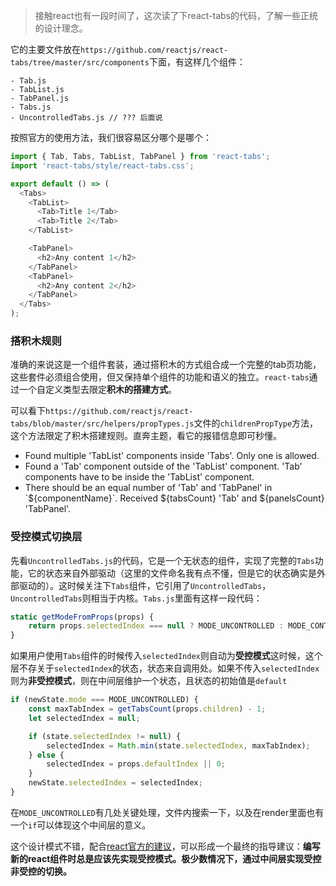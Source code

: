 > 接触react也有一段时间了，这次读了下react-tabs的代码，了解一些正统的设计理念。

它的主要文件放在`https://github.com/reactjs/react-tabs/tree/master/src/components`下面，有这样几个组件：

```
- Tab.js
- TabList.js
- TabPanel.js
- Tabs.js
- UncontrolledTabs.js // ??? 后面说
```

按照官方的使用方法，我们很容易区分哪个是哪个：

```js
import { Tab, Tabs, TabList, TabPanel } from 'react-tabs';
import 'react-tabs/style/react-tabs.css';

export default () => (
  <Tabs>
    <TabList>
      <Tab>Title 1</Tab>
      <Tab>Title 2</Tab>
    </TabList>

    <TabPanel>
      <h2>Any content 1</h2>
    </TabPanel>
    <TabPanel>
      <h2>Any content 2</h2>
    </TabPanel>
  </Tabs>
);
```

### 搭积木规则

准确的来说这是一个组件套装，通过搭积木的方式组合成一个完整的tab页功能，这些套件必须组合使用，但又保持单个组件的功能和语义的独立。`react-tabs`通过一个自定义类型去限定**积木的搭建方式**。

可以看下`https://github.com/reactjs/react-tabs/blob/master/src/helpers/propTypes.js`文件的`childrenPropType`方法，这个方法限定了积木搭建规则。直奔主题，看它的报错信息即可秒懂。

- Found multiple 'TabList' components inside 'Tabs'. Only one is allowed.
- Found a 'Tab' component outside of the 'TabList' component. 'Tab' components have to be inside the 'TabList' component.
- There should be an equal number of 'Tab' and 'TabPanel' in \`${componentName}\`. Received ${tabsCount} 'Tab' and ${panelsCount} 'TabPanel'.

### 受控模式切换层

先看`UncontrolledTabs.js`的代码，它是一个无状态的组件，实现了完整的`Tabs`功能，它的状态来自外部驱动（这里的文件命名我有点不懂，但是它的状态确实是外部驱动的）。这时候关注下`Tabs`组件，它引用了`UncontrolledTabs`，`UncontrolledTabs`则相当于内核。`Tabs.js`里面有这样一段代码：

```js
static getModeFromProps(props) {
    return props.selectedIndex === null ? MODE_UNCONTROLLED : MODE_CONTROLLED;
}
```

如果用户使用`Tabs`组件的时候传入`selectedIndex`则自动为**受控模式**这时候，这个层不存关于`selectedIndex`的状态，状态来自调用处。如果不传入`selectedIndex`则为**非受控模式**，则在中间层维护一个状态，且状态的初始值是`default`

```js
if (newState.mode === MODE_UNCONTROLLED) {
    const maxTabIndex = getTabsCount(props.children) - 1;
    let selectedIndex = null;

    if (state.selectedIndex != null) {
        selectedIndex = Math.min(state.selectedIndex, maxTabIndex);
    } else {
        selectedIndex = props.defaultIndex || 0;
    }
    newState.selectedIndex = selectedIndex;
}
```

在`MODE_UNCONTROLLED`有几处关键处理，文件内搜索一下，以及在render里面也有一个`if`可以体现这个中间层的意义。

这个设计模式不错，配合[react官方的建议](https://reactjs.org/docs/uncontrolled-components.html)，可以形成一个最终的指导建议：**编写新的react组件时总是应该先实现受控模式。极少数情况下，通过中间层实现受控非受控的切换。**

